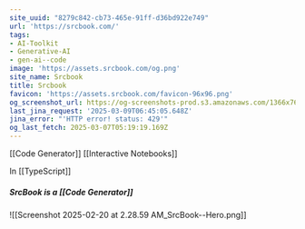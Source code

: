 ```yaml
---
site_uuid: "8279c842-cb73-465e-91ff-d36bd922e749"
url: 'https://srcbook.com/'
tags:
- AI-Toolkit
- Generative-AI
- gen-ai--code
image: 'https://assets.srcbook.com/og.png'
site_name: Srcbook
title: Srcbook
favicon: 'https://assets.srcbook.com/favicon-96x96.png'
og_screenshot_url: https://og-screenshots-prod.s3.amazonaws.com/1366x768/80/false/986813a2f37df68634a3f133876a4cff7c95b474b6240ec78e2f60b7a17ad86c.jpeg
last_jina_request: '2025-03-09T06:45:05.648Z'
jina_error: "'HTTP error! status: 429'"
og_last_fetch: 2025-03-07T05:19:19.169Z
---
```


[[Code Generator]]
[[Interactive Notebooks]]

In [[TypeScript]]

##### SrcBook is a [[Code Generator]]
![[Screenshot 2025-02-20 at 2.28.59 AM_SrcBook--Hero.png]]


